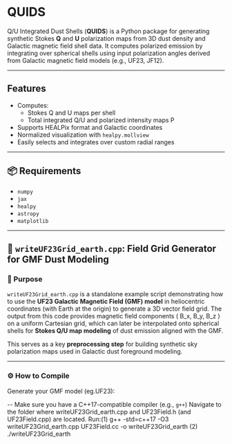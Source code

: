 # QUIDS
Q/U Integrated Dust Shells
(**QUIDS**) is a Python package for generating synthetic Stokes **Q** and **U** polarization maps from 3D dust density and Galactic magnetic field shell data. It computes polarized emission by integrating over spherical shells using input polarization angles derived from Galactic magnetic field models (e.g., UF23, JF12).

---

## Features


- Computes:
  - Stokes Q and U maps per shell
  - Total integrated Q/U and polarized intensity maps P
- Supports HEALPix format and Galactic coordinates
- Normalized visualization with `healpy.mollview`
- Easily selects and integrates over custom radial ranges


---

## 📦 Requirements

- `numpy`
- `jax`
- `healpy`
- `astropy`
- `matplotlib`

---
## 🌌 `writeUF23Grid_earth.cpp`: Field Grid Generator for GMF Dust Modeling

### 📌 Purpose

`writeUF23Grid_earth.cpp` is a standalone example script demonstrating how to use the **UF23 Galactic Magnetic Field (GMF) model** in heliocentric coordinates (with Earth at the origin) to generate a 3D vector field grid. The output from this code provides magnetic field components \( B_x, B_y, B_z \) on a uniform Cartesian grid, which can later be interpolated onto spherical shells for **Stokes Q/U map modeling** of dust emission aligned with the GMF.

This serves as a key **preprocessing step** for building synthetic sky polarization maps used in Galactic dust foreground modeling.

---

### ⚙️ How to Compile

Generate your GMF model (eg.UF23):

-- Make sure you have a C++17-compatible compiler (e.g., `g++`) 
Navigate to the folder where writeUF23Grid_earth.cpp and UF23Field.h (and UF23Field.cpp) are located.
Run:(1)  g++ -std=c++17 -O3 writeUF23Grid_earth.cpp UF23Field.cc -o writeUF23Grid_earth
    (2) ./writeUF23Grid_earth


